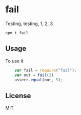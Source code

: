 # fail
Testing, testing, 1, 2, 3

    npm i fail


## Usage
To use it

```js
    var fail = require("fail");
    var out = fail(2)
    assert.equal(out, 5);
```

## License
MIT
